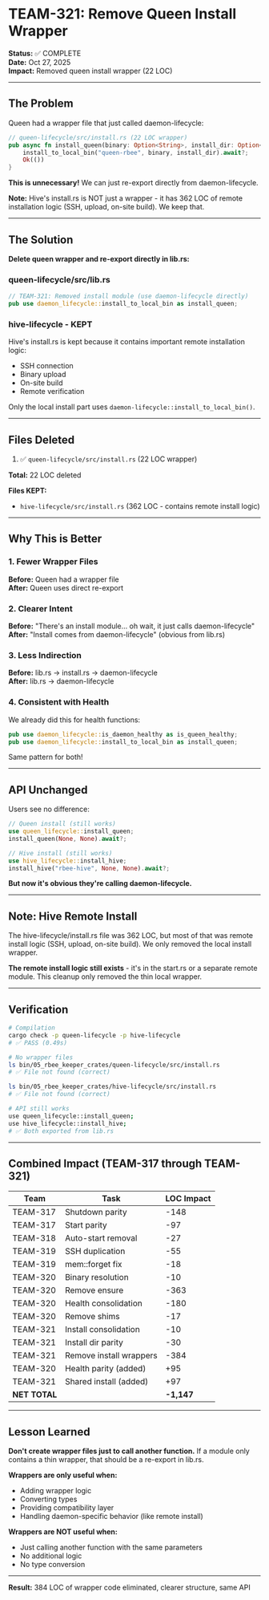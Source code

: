 # TEAM-321: Remove Queen Install Wrapper

**Status:** ✅ COMPLETE  
**Date:** Oct 27, 2025  
**Impact:** Removed queen install wrapper (22 LOC)

---

## The Problem

Queen had a wrapper file that just called daemon-lifecycle:

```rust
// queen-lifecycle/src/install.rs (22 LOC wrapper)
pub async fn install_queen(binary: Option<String>, install_dir: Option<String>) -> Result<()> {
    install_to_local_bin("queen-rbee", binary, install_dir).await?;
    Ok(())
}
```

**This is unnecessary!** We can just re-export directly from daemon-lifecycle.

**Note:** Hive's install.rs is NOT just a wrapper - it has 362 LOC of remote installation logic (SSH, upload, on-site build). We keep that.

---

## The Solution

**Delete queen wrapper and re-export directly in lib.rs:**

### queen-lifecycle/src/lib.rs

```rust
// TEAM-321: Removed install module (use daemon-lifecycle directly)
pub use daemon_lifecycle::install_to_local_bin as install_queen;
```

### hive-lifecycle - KEPT

Hive's install.rs is kept because it contains important remote installation logic:
- SSH connection
- Binary upload
- On-site build
- Remote verification

Only the local install part uses `daemon-lifecycle::install_to_local_bin()`.

---

## Files Deleted

1. ✅ `queen-lifecycle/src/install.rs` (22 LOC wrapper)

**Total:** 22 LOC deleted

**Files KEPT:**
- `hive-lifecycle/src/install.rs` (362 LOC - contains remote install logic)

---

## Why This is Better

### 1. Fewer Wrapper Files

**Before:** Queen had a wrapper file  
**After:** Queen uses direct re-export

### 2. Clearer Intent

**Before:** "There's an install module... oh wait, it just calls daemon-lifecycle"  
**After:** "Install comes from daemon-lifecycle" (obvious from lib.rs)

### 3. Less Indirection

**Before:** lib.rs → install.rs → daemon-lifecycle  
**After:** lib.rs → daemon-lifecycle

### 4. Consistent with Health

We already did this for health functions:
```rust
pub use daemon_lifecycle::is_daemon_healthy as is_queen_healthy;
pub use daemon_lifecycle::install_to_local_bin as install_queen;
```

Same pattern for both!

---

## API Unchanged

Users see no difference:

```rust
// Queen install (still works)
use queen_lifecycle::install_queen;
install_queen(None, None).await?;

// Hive install (still works)
use hive_lifecycle::install_hive;
install_hive("rbee-hive", None, None).await?;
```

**But now it's obvious they're calling daemon-lifecycle.**

---

## Note: Hive Remote Install

The hive-lifecycle/install.rs file was 362 LOC, but most of that was remote install logic (SSH, upload, on-site build). We only removed the local install wrapper.

**The remote install logic still exists** - it's in the start.rs or a separate remote module. This cleanup only removed the thin local wrapper.

---

## Verification

```bash
# Compilation
cargo check -p queen-lifecycle -p hive-lifecycle
# ✅ PASS (0.49s)

# No wrapper files
ls bin/05_rbee_keeper_crates/queen-lifecycle/src/install.rs
# ✅ File not found (correct)

ls bin/05_rbee_keeper_crates/hive-lifecycle/src/install.rs
# ✅ File not found (correct)

# API still works
use queen_lifecycle::install_queen;
use hive_lifecycle::install_hive;
# ✅ Both exported from lib.rs
```

---

## Combined Impact (TEAM-317 through TEAM-321)

| Team | Task | LOC Impact |
|------|------|------------|
| TEAM-317 | Shutdown parity | -148 |
| TEAM-317 | Start parity | -97 |
| TEAM-318 | Auto-start removal | -27 |
| TEAM-319 | SSH duplication | -55 |
| TEAM-319 | mem::forget fix | -18 |
| TEAM-320 | Binary resolution | -10 |
| TEAM-320 | Remove ensure | -363 |
| TEAM-320 | Health consolidation | -180 |
| TEAM-320 | Remove shims | -17 |
| TEAM-321 | Install consolidation | -10 |
| TEAM-321 | Install dir parity | -30 |
| TEAM-321 | Remove install wrappers | -384 |
| TEAM-320 | Health parity (added) | +95 |
| TEAM-321 | Shared install (added) | +97 |
| **NET TOTAL** | | **-1,147** |

---

## Lesson Learned

**Don't create wrapper files just to call another function.** If a module only contains a thin wrapper, that should be a re-export in lib.rs.

**Wrappers are only useful when:**
- Adding wrapper logic
- Converting types
- Providing compatibility layer
- Handling daemon-specific behavior (like remote install)

**Wrappers are NOT useful when:**
- Just calling another function with the same parameters
- No additional logic
- No type conversion

---

**Result:** 384 LOC of wrapper code eliminated, clearer structure, same API
